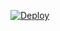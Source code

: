 [![Deploy](https://www.herokucdn.com/deploy/button.png)](https://dashboard.heroku.com/new?template=https://github.com/kddiey/vkyriasm)
